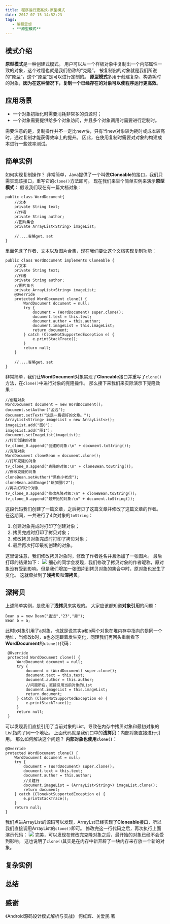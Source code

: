 ```yaml
---
title: 程序运行更高效-原型模式
date: 2017-07-15 14:52:23
tags:
   - 编程思想
   - **原型模式**
---
```

## 模式介绍 ##
**原型模式**是一种创建式模式。
用户可以从一个样板对象中复制出一个内部属性一致的对象，这个过程也就是我们俗称的“克隆”。
被复制出的对象就是我们所说的“原型”，这个“原型”是可以进行定制的。
**原型模式**多用于创建复杂、构造耗时的对象，**因为在这种情况下，复制一个已经存在的对象可以使程序运行更高效**。
## 应用场景 ##
- 一个对象初始化时需要消耗非常多的资源时；
- 一个对象需要提供给多个对象访问，并且多个对象调用时需要进行定制时。

需要注意的是，复制操作并不一定比new快，只有当new对象较为耗时或成本较高时，通过复制才能获得效率上的提升。
因此，在使用复制时需要对对象的构建成本进行一些效率测试。
## 简单实例 ##
如何实现复制操作？
非常简单，Java提供了一个叫做**Cloneable**的接口，我们只需实现该接口，重写它的`clone()`方法即可。
现在我们来举个简单实例来演示**原型模式**：
假设我们现在有一篇文档对象：
```
public class WordDocument{
    //文本
    private String text;
    //作者
    private String author;
    //图片集合
    private ArrayList<String> imageList;

    //....省略get、set
}
```
里面包含了作者、文本以及图片合集，现在我们要让这个文档实现复制功能：
```
public class WordDocument implements Cloneable {
    //文本
    private String text;
    //作者
    private String author;
    //图片集合
    private ArrayList<String> imageList;
    @Override
    protected WordDocument clone() {
        WordDocument document = null;
        try {
            document = (WordDocument) super.clone();
            document.text = this.text;
            document.author = this.author;
            document.imageList = this.imageList;
            return document;
        } catch (CloneNotSupportedException e) {
            e.printStackTrace();
        }
        return null;
    }
    
    //....省略get、set
}
```
非常简单，我们让**WordDocument**对象实现了**Cloneable**接口并重写了`clone()`方法，在`clone()`中进行对象的克隆操作。
那么接下来我们来实际演示下克隆效果：
```
//创建对象
WordDocument document = new WordDocument();
document.setAuthor("孟远");
document.setText("这是一篇极好的文章。");
ArrayList<String> imageList = new ArrayList<>();
imageList.add("图0");
imageList.add("图1");
document.setImageList(imageList);
//打印创建的对象
tv_clone_0.append("创建的对象:\n" + document.toString());
//克隆对象
WordDocument cloneBean = document.clone();
//打印克隆的对象
tv_clone_0.append("克隆的对象:\n" + cloneBean.toString());
//修改克隆的对象
cloneBean.setAuthor("黑色小老虎");
cloneBean.addImage("新加图片2");
//再次打印2个对象
tv_clone_0.append("修改克隆对象:\n" + cloneBean.toString());
tv_clone_0.append("最开始的对象:\n" + document.toString());
```
这段代码我们创建了一篇文章，之后拷贝了这篇文章并修改了这篇文章的作者。
在这期间，一共进行了4次对象的`toString`：
1. 创建对象完成时打印了创建对象；
2. 拷贝完成时打印了拷贝对象；
3. 修改拷贝对象完成时打印了拷贝对象；
4. 最后再次打印最初创建的对象。

 这里请注意，我们修改拷贝对象时，修改了作者姓名并且添加了一张图片。
 最后打印的结果如下：
 ![](http://7xvzby.com1.z0.glb.clouddn.com/design_clone_0.png)
 细心的同学会发现，我们修改了拷贝对象的作者昵称，原对象没有受到影响。但是我们增加一张图片到拷贝对象的集合中时，原对象也发生了变化。
 这就牵扯到了**浅拷贝**和**深拷贝**。
## 深拷贝 ##
上述简单实例，是使用了**浅拷贝**来实现的。
大家应该都知道**对象引用**的问题：
```
Bean a = new Bean("孟远","23","男");
Bean b = a;
```
此时b对象引用了a对象，也就是说其实a和b两个对象在堆内存中指向的是同一个地址，当修改b时，a也必定跟着发生变化，同理我们再回头重新看下**WordDocument**的`clone()`代码：
```
 @Override
 protected WordDocument clone() {
     WordDocument document = null;
     try {
         document = (WordDocument) super.clone();
         document.text = this.text;
         document.author = this.author;
         //问题所在，直接引用当前对象的List
         document.imageList = this.imageList;
         return document;
     } catch (CloneNotSupportedException e) {
         e.printStackTrace();
     }
     return null;
 }
```
可以发现我们直接引用了当前对象的List，导致在内存中拷贝对象和最初对象的List指向了同一个地址。
上面代码就是我们口中的**浅拷贝**：内部对象直接进行引用。
那么如何解决这个问题？
**内部对象也使用`clone()`：**
```
@Override
protected WordDocument clone() {
    WordDocument document = null;
    try {
        document = (WordDocument) super.clone();
        document.text = this.text;
        document.author = this.author;
        //关建行
        document.imageList = (ArrayList<String>) imageList.clone();
        return document;
    } catch (CloneNotSupportedException e) {
        e.printStackTrace();
    }
    return null;
}
```
我们点进ArrayList的源码可以发现，ArrayLst已经实现了**Cloneable**接口，所以我们直接调用ArrayList的`clone()`即可。
修改完这一行代码之后，再次执行上面演示代码：
![](http://7xvzby.com1.z0.glb.clouddn.com/design_clone_1.png)
完美，可以发现在修改完克隆对象之后，最开始的对象已经不会受到影响。
这也说明了`clone()`其实是在内存中新开辟了一块内存来存放一个新的对象。
## 复杂实例 ##
## 总结 ##
## 感谢 ##
《Android源码设计模式解析与实战》 何红辉、关爱民 著